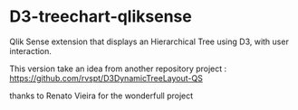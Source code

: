 # D3-treechart-qliksense
Qlik Sense extension that displays an Hierarchical Tree using D3, with user interaction.

This version take an idea from another repository project : 
https://github.com/rvspt/D3DynamicTreeLayout-QS

thanks to Renato Vieira for the wonderfull project

